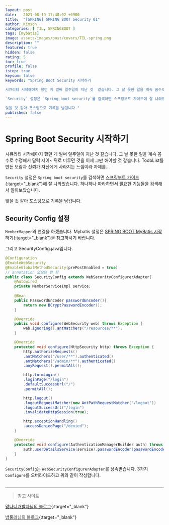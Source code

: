 ```yaml
---
layout: post
date:   2021-08-19 17:40:02 +0900
title:  "[SPRING] SPRING BOOT Security 01"
author: Kimson
categories: [ TIL, SPRINGBOOT ]
tags: [mybatis]
image: assets/images/post/covers/TIL-spring.png
description: ""
featured: true
hidden: false
rating: 5
toc: true
profile: false
istop: true
keysum: false
keywords: "Spring Boot Security 시작하기

시큐리티 시작해야지 했던 게 벌써 일주일이 지난 것  같습니다. 그 날 못한 일을 계속 꼼수로 수정해서 달력 저어~ 뒤로 미루던 것을 이제 그만 해야할 것 같습니다. TodoList를 만든 보람과 신뢰가 자신에게 사라지는 느낌이라 자제를...

`Security` 설정은 `Spring boot security`를 검색하면 스프링부트 가이드에 잘 나와있습니다. 하나하나 따라하면서 필요한 기능들을 검색해서 알아보았습니다.

잊을 것 같아 포스팅으로 기록을 남깁니다."
published: false
---
```


# Spring Boot Security 시작하기

시큐리티 시작해야지 했던 게 벌써 일주일이 지난 것  같습니다. 그 날 못한 일을 계속 꼼수로 수정해서 달력 저어~ 뒤로 미루던 것을 이제 그만 해야할 것 같습니다. TodoList를 만든 보람과 신뢰가 자신에게 사라지는 느낌이라 자제를...

`Security` 설정은 `Spring boot security`를 검색하면 [스프링부트 가이드](https://spring.io/guides/gs/securing-web/){:target="_blank"}에 잘 나와있습니다. 하나하나 따라하면서 필요한 기능들을 검색해서 알아보았습니다.

잊을 것 같아 포스팅으로 기록을 남깁니다.

## Security Config 설정

`MemberMapper`와 연결을 하겠습니다.
Mybatis 설정은 [SPRING BOOT MyBatis 시작하기](https://kkn1125.github.io/spring-boot-mybatis01/){:target="_blank"}을 참고하시기 바랍니다.

그리고 SecurityConfig.java입니다.

```java
@Configuration
@EnableWebSecurity
@EnableGlobalMethodSecurity(prePostEnabled = true)
// annotation 없으면 안 됨
public class SecurityConfig extends WebSecurityConfigurerAdapter{
    @Autowired
    private MemberServiceImpl service;
    
    @Bean
    public PasswordEncoder passwordEncoder(){
        return new BCryptPasswordEncoder();
    }

    @Override
    public void configure(WebSecurity web) throws Exception {
        web.ignoring().antMatchers("/resources/**");
    }

    @Override
    protected void configure(HttpSecurity http) throws Exception {
        http.authorizeRequests()
        .antMatchers("/user/**").authenticated()
        .antMatchers("/admin/**").authenticated()
        .anyRequest().permitAll();

        http.formLogin()
        .loginPage("/login")
        .defaultSuccessUrl("/")
        .permitAll();

        http.logout()
        .logoutRequestMatcher(new AntPathRequestMatcher("/logout"))
        .logoutSuccessUrl("/login")
        .invalidateHttpSession(true);

        http.exceptionHandling()
        .accessDeniedPage("/denied");
    }

    @Override
    protected void configure(AuthenticationManagerBuilder auth) throws Exception {
        auth.userDetailsService(service).passwordEncoder(passwordEncoder());
    }
}
```

`SecurityConfig`는 `WebSecurityConfigurerAdapter`를 상속받습니다. 3가지 `Configure`를 오버라이드하고 위와 같이 작성합니다.

## 

-----

> 참고 사이트

[망나니개발자님의 블로그](https://mangkyu.tistory.com/77){:target="_blank"}

[밤둘레님의 블로그](https://bamdule.tistory.com/53){:target="_blank"}
